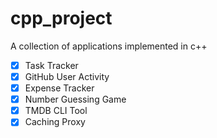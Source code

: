 # cpp_project
A collection of applications implemented in c++
- [x] Task Tracker
- [x] GitHub User Activity
- [x] Expense Tracker
- [x] Number Guessing Game
- [x] TMDB CLI Tool
- [x] Caching Proxy